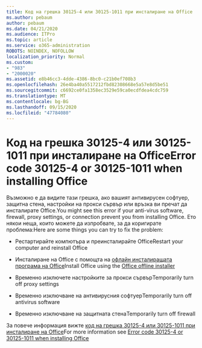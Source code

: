 ```yaml
---
title: Код на грешка 30125-4 или 30125-1011 при инсталиране на Office
ms.author: pebaum
author: pebaum
ms.date: 04/21/2020
ms.audience: ITPro
ms.topic: article
ms.service: o365-administration
ROBOTS: NOINDEX, NOFOLLOW
localization_priority: Normal
ms.custom:
- "983"
- "2000020"
ms.assetid: e8b46cc3-4dde-4386-8bc0-c21b0ef708b3
ms.openlocfilehash: 26e4ba40a5517212fbd82308668e5a57e8d5be51
ms.sourcegitcommit: c6692ce0fa1358ec3529e59ca0ecdfdea4cdc759
ms.translationtype: MT
ms.contentlocale: bg-BG
ms.lasthandoff: 09/15/2020
ms.locfileid: "47784080"
---
```

# <a name="error-code-30125-4-or-30125-1011-when-installing-office"></a><span data-ttu-id="7a1da-102">Код на грешка 30125-4 или 30125-1011 при инсталиране на Office</span><span class="sxs-lookup"><span data-stu-id="7a1da-102">Error code 30125-4 or 30125-1011 when installing Office</span></span>

<span data-ttu-id="7a1da-103">Възможно е да видите тази грешка, ако вашият антивирусен софтуер, защитна стена, настройки на прокси сървър или връзка ви пречат да инсталирате Office.</span><span class="sxs-lookup"><span data-stu-id="7a1da-103">You might see this error if your anti-virus software, firewall, proxy settings, or connection prevent you from installing Office.</span></span> <span data-ttu-id="7a1da-104">Ето някои неща, които можете да изпробвате, за да коригирате проблема:</span><span class="sxs-lookup"><span data-stu-id="7a1da-104">Here are some things you can try to fix the problem:</span></span>
  
- <span data-ttu-id="7a1da-105">Рестартирайте компютъра и преинсталирайте Office</span><span class="sxs-lookup"><span data-stu-id="7a1da-105">Restart your computer and reinstall Office</span></span>

- <span data-ttu-id="7a1da-106">Инсталиране на Office с помощта на [офлайн инсталиращата програма на Office](https://support.office.com/article/f0a85fe7-118f-41cb-a791-d59cef96ad1c?wt.mc_id=Alchemy_ClientDIA)</span><span class="sxs-lookup"><span data-stu-id="7a1da-106">Install Office using the [Office offline installer](https://support.office.com/article/f0a85fe7-118f-41cb-a791-d59cef96ad1c?wt.mc_id=Alchemy_ClientDIA)</span></span>

- <span data-ttu-id="7a1da-107">Временно изключете настройките за прокси сървър</span><span class="sxs-lookup"><span data-stu-id="7a1da-107">Temporarily turn off proxy settings</span></span>

- <span data-ttu-id="7a1da-108">Временно изключване на антивирусния софтуер</span><span class="sxs-lookup"><span data-stu-id="7a1da-108">Temporarily turn off antivirus software</span></span>

- <span data-ttu-id="7a1da-109">Временно изключване на защитната стена</span><span class="sxs-lookup"><span data-stu-id="7a1da-109">Temporarily turn off firewall</span></span>

<span data-ttu-id="7a1da-110">За повече информация вижте [код на грешка 30125-4 или 30125-1011 при инсталиране на Office](https://support.office.com/article/7bfabec6-76be-4cde-880e-819a9c569612?wt.mc_id=Alchemy_ClientDIA)</span><span class="sxs-lookup"><span data-stu-id="7a1da-110">For more information see [Error code 30125-4 or 30125-1011 when installing Office](https://support.office.com/article/7bfabec6-76be-4cde-880e-819a9c569612?wt.mc_id=Alchemy_ClientDIA)</span></span>
  